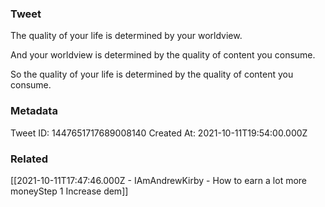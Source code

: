 ### Tweet
The quality of your life is determined by your worldview.

And your worldview is determined by the quality of content you consume.

So the quality of your life is determined by the quality of content you consume.

### Metadata
Tweet ID: 1447651717689008140
Created At: 2021-10-11T19:54:00.000Z

### Related
[[2021-10-11T17:47:46.000Z - IAmAndrewKirby - How to earn a lot more moneyStep 1 Increase dem]]

